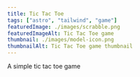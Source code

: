 ```yaml
---
title: Tic Tac Toe
tags: ["astro", "tailwind", "game"]
featuredImage: ./images/scrabble.png
featuredImageAlt: Tic Tac Toe game
thumbnail: ./images/model-icon.png
thumbnailAlt: Tic Tac Toe game thumbnail
---
```


 A simple tic tac toe game
